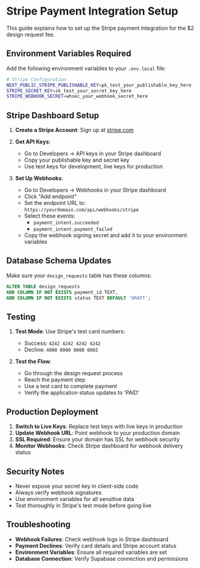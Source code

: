 # Stripe Payment Integration Setup

This guide explains how to set up the Stripe payment integration for the $2 design request fee.

## Environment Variables Required

Add the following environment variables to your `.env.local` file:

```bash
# Stripe Configuration
NEXT_PUBLIC_STRIPE_PUBLISHABLE_KEY=pk_test_your_publishable_key_here
STRIPE_SECRET_KEY=sk_test_your_secret_key_here
STRIPE_WEBHOOK_SECRET=whsec_your_webhook_secret_here
```

## Stripe Dashboard Setup

1. **Create a Stripe Account**: Sign up at [stripe.com](https://stripe.com)

2. **Get API Keys**:
   - Go to Developers → API keys in your Stripe dashboard
   - Copy your publishable key and secret key
   - Use test keys for development, live keys for production

3. **Set Up Webhooks**:
   - Go to Developers → Webhooks in your Stripe dashboard
   - Click "Add endpoint"
   - Set the endpoint URL to: `https://yourdomain.com/api/webhooks/stripe`
   - Select these events:
     - `payment_intent.succeeded`
     - `payment_intent.payment_failed`
   - Copy the webhook signing secret and add it to your environment variables

## Database Schema Updates

Make sure your `design_requests` table has these columns:

```sql
ALTER TABLE design_requests 
ADD COLUMN IF NOT EXISTS payment_id TEXT,
ADD COLUMN IF NOT EXISTS status TEXT DEFAULT 'DRAFT';
```

## Testing

1. **Test Mode**: Use Stripe's test card numbers:
   - Success: `4242 4242 4242 4242`
   - Decline: `4000 0000 0000 0002`

2. **Test the Flow**:
   - Go through the design request process
   - Reach the payment step
   - Use a test card to complete payment
   - Verify the application status updates to 'PAID'

## Production Deployment

1. **Switch to Live Keys**: Replace test keys with live keys in production
2. **Update Webhook URL**: Point webhook to your production domain
3. **SSL Required**: Ensure your domain has SSL for webhook security
4. **Monitor Webhooks**: Check Stripe dashboard for webhook delivery status

## Security Notes

- Never expose your secret key in client-side code
- Always verify webhook signatures
- Use environment variables for all sensitive data
- Test thoroughly in Stripe's test mode before going live

## Troubleshooting

- **Webhook Failures**: Check webhook logs in Stripe dashboard
- **Payment Declines**: Verify card details and Stripe account status
- **Environment Variables**: Ensure all required variables are set
- **Database Connection**: Verify Supabase connection and permissions
